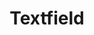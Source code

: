 ---
layout: component.njk
tags: 
    - legacy_components_en
key: textfield-legacy_en
title: Textfield
parent: legacy_components_en
image: legacy/overview/textfield.webp
keywords: 
order: 290
---
